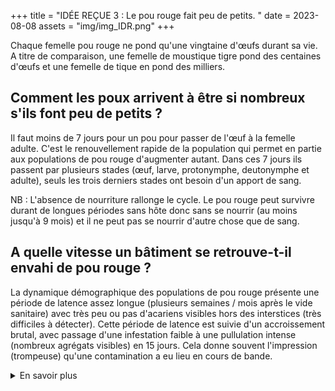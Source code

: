 +++
title = "IDÉE REÇUE 3 : Le pou rouge fait peu de petits.   "
date = 2023-08-08
assets = "img/img_IDR.png"
+++

Chaque femelle pou rouge ne pond qu'une vingtaine d'œufs durant sa vie. A titre de comparaison, une femelle de moustique tigre pond des centaines d'œufs et une femelle de tique en pond des milliers.


## Comment les poux arrivent à être si nombreux s'ils font peu de petits ?

Il faut moins de 7 jours pour un pou pour passer de l'œuf à la femelle adulte. C'est le renouvellement rapide de la population qui permet en partie aux populations de pou rouge d'augmenter autant. Dans ces 7 jours ils passent par plusieurs stades (œuf, larve, protonymphe, deutonymphe et adulte), seuls les trois derniers stades ont besoin d'un apport de sang. 

NB : L'absence de nourriture rallonge le cycle. Le pou rouge peut survivre durant de longues périodes sans hôte donc sans se nourrir (au moins jusqu'à 9 mois) et il ne peut pas se nourrir d'autre chose que de sang. 

## A quelle vitesse un bâtiment se retrouve-t-il envahi de pou rouge ?

La dynamique démographique des populations de pou rouge présente une période de latence assez longue (plusieurs semaines / mois après le vide sanitaire) avec très peu ou pas d'acariens visibles hors des interstices (très difficiles à détecter). Cette période de latence est suivie d'un accroissement brutal, avec passage d'une infestation faible à une pullulation intense (nombreux agrégats visibles) en 15 jours. Cela donne souvent l'impression (trompeuse) qu'une contamination a eu lieu en cours de bande.




<details>
    <summary>En savoir plus</summary>

### Sources Scientifiques

- lien vers fiche technique biologique MiteControl 
- Dupray et al. 2021 
- Högglund & Nordenfor 


</details>